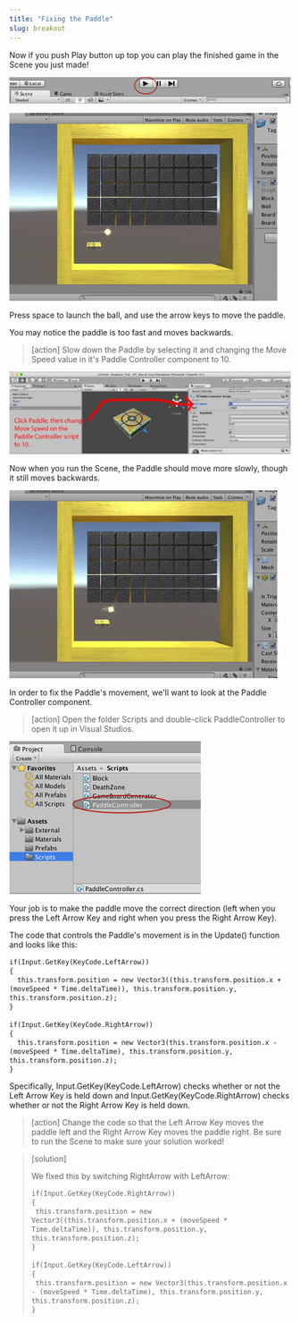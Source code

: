 ```yaml
---
title: "Fixing the Paddle"
slug: breakout
---
```


Now if you push Play button up top you can play the finished game in the Scene you just made!

![Press Play to run the Scene](assets/play_bar.png)

![Unfixed Breakout](assets/jank_version.gif)

Press space to launch the ball, and use the arrow keys to move the paddle.

You may notice the paddle is too fast and moves backwards.

>[action]
>Slow down the Paddle by selecting it and changing the Move Speed value in it's Paddle Controller component to 10.

![Set the Paddle Controller's Move Speed to 10](assets/image04.jpg)

Now when you run the Scene, the Paddle should move more slowly, though it still moves backwards.

![The Paddle should now be slower](assets/paddle_slow.gif)

In order to fix the Paddle's movement, we'll want to look at the Paddle Controller component.

>[action]
>Open the folder Scripts and double-click PaddleController to open it up in Visual Studios.

![Navigate to and open the PaddleController component in Visual Studios](assets/open_script.png)

Your job is to make the paddle move the correct direction (left when you press the Left Arrow Key and right when you press the Right Arrow Key).

The code that controls the Paddle's movement is in the Update() function and looks like this:

```
if(Input.GetKey(KeyCode.LeftArrow))
{
  this.transform.position = new Vector3((this.transform.position.x + (moveSpeed * Time.deltaTime)), this.transform.position.y, this.transform.position.z);
}

if(Input.GetKey(KeyCode.RightArrow))
{
  this.transform.position = new Vector3(this.transform.position.x - (moveSpeed * Time.deltaTime), this.transform.position.y, this.transform.position.z);
}
```

Specifically, Input.GetKey(KeyCode.LeftArrow) checks whether or not the Left Arrow Key is held down and Input.GetKey(KeyCode.RightArrow) checks whether or not the Right Arrow Key is held down.

>[action]
>Change the code so that the Left Arrow Key moves the paddle left and the Right Arrow Key moves the paddle right. Be sure to run the Scene to make sure your solution worked!

<!-- -->

>[solution]
>
>We fixed this by switching RightArrow with LeftArrow:
>
>```
>if(Input.GetKey(KeyCode.RightArrow))
>{
>  this.transform.position = new Vector3((this.transform.position.x + (moveSpeed * Time.deltaTime)), this.transform.position.y, this.transform.position.z);
>}
>
>if(Input.GetKey(KeyCode.LeftArrow))
>{
>  this.transform.position = new Vector3(this.transform.position.x - (moveSpeed * Time.deltaTime), this.transform.position.y, this.transform.position.z);
>}
>```
